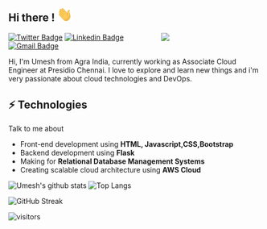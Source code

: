 <!-- ### Hi there 👋 -->
<h2> Hi there ! <img src="https://raw.githubusercontent.com/ABSphreak/ABSphreak/master/gifs/Hi.gif" width="30px"></h2>

<img align='right' src='https://user-images.githubusercontent.com/5713670/87202985-820dcb80-c2b6-11ea-9f56-7ec461c497c3.gif' width='200"'>

[![Twitter Badge](https://img.shields.io/badge/-@umeshtyagi829-1ca0f1?style=flat-square&labelColor=1ca0f1&logo=twitter&logoColor=white&link=https://twitter.com/umeshtyagi829)](https://twitter.com/umeshtyagi829) [![Linkedin Badge](https://img.shields.io/badge/-umeshtyagi829-blue?style=flat-square&logo=Linkedin&logoColor=white&link=https://www.linkedin.com/in/umeshtyagi829/)](https://www.linkedin.com/in/umeshtyagi829/) 
[![Gmail Badge](https://img.shields.io/badge/-umeshtyagi829@gmail.com-c14438?style=flat-square&logo=Gmail&logoColor=white&link=mailto:umeshtyagi829@gmail.com)](mailto:umeshtyagi829@gmail.com)


Hi, I'm Umesh from Agra India, currently working as Associate Cloud Engineer at Presidio Chennai. I love to explore and learn new things and i'm very passionate about cloud technologies and DevOps.

## ⚡ Technologies
Talk to me about
- Front-end development using **HTML, Javascript,CSS,Bootstrap**
- Backend development using **Flask**
- Making for **Relational Database Management Systems**
- Creating scalable cloud architecture using **AWS Cloud**

![Umesh's github stats](https://github-readme-stats.vercel.app/api?username=umeshtyagi829&hide=["issues"]&show_icons=true&count_private=true) ![Top Langs](https://github-readme-stats.vercel.app/api/top-langs/?username=umeshtyagi829&langs_count=8&layout=compact&hide=javascript,html,css,solidity,roff)

![GitHub Streak](http://github-readme-streak-stats.herokuapp.com?user=umeshtyagi829&count_private=true&theme=vue)

![visitors](https://visitor-badge.glitch.me/badge?page_id=umeshtyagi829.umeshtyagi829)


<!--
**umeshtyagi829/umeshtyagi829** is a ✨ _special_ ✨ repository because its `README.md` (this file) appears on your GitHub profile.

Here are some ideas to get you started:

- 🔭 I’m currently working on ...
- 🌱 I’m currently learning ...
- 👯 I’m looking to collaborate on ...
- 🤔 I’m looking for help with ...
- 💬 Ask me about ...
- 📫 How to reach me: ...
- 😄 Pronouns: ...
- ⚡ Fun fact: ...
-->
